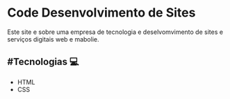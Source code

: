
# Code Desenvolvimento de Sites

Este site e sobre uma empresa de tecnologia e deselvomvimento de sites e serviços digitais web e mabolie.



## #Tecnologias 💻

+ HTML 
+ CSS


